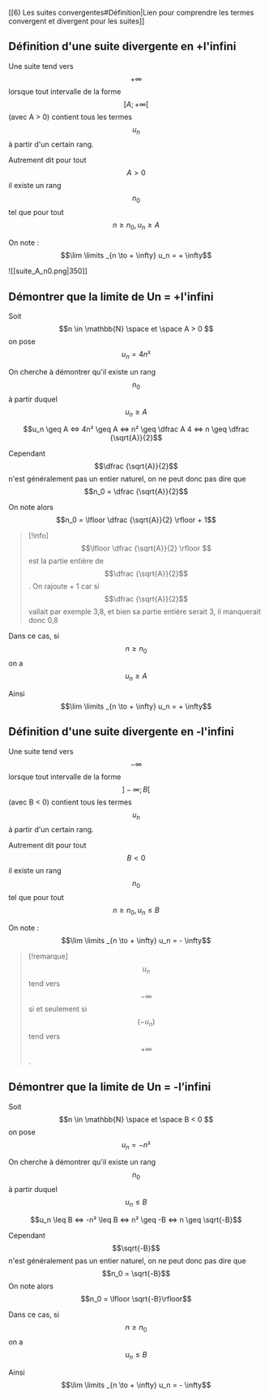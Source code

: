 [[6) Les suites convergentes#Définition|Lien pour comprendre les termes convergent et divergent pour les suites]]

## Définition d'une suite divergente en +l'infini

Une suite tend vers $$+∞$$ lorsque tout intervalle de la forme $$[A; +∞[$$ (avec A > 0) contient tous les termes $$u_n$$ à partir d'un certain rang.

Autrement dit pour tout $$A>0$$ il existe un rang $$n_0$$ tel que pour tout $$n \geq n_0, u_n \geq A$$

On note : $$\lim \limits _{n \to + \infty} u_n = + \infty$$

![[suite_A_n0.png|350]]
## Démontrer que la limite de Un = +l'infini

Soit $$n \in \mathbb{N} \space et \space A > 0 $$ on pose $$u_n = 4n² $$

On cherche à démontrer qu'il existe un rang $$n_0$$ à partir duquel $$u_n \geq A$$

$$u_n \geq A <=> 4n² \geq A <=> n² \geq \dfrac A 4 <=> n \geq \dfrac {\sqrt{A}}{2}$$

Cependant $$\dfrac {\sqrt{A}}{2}$$n'est généralement pas un entier naturel, on ne peut donc pas dire que $$n_0 = \dfrac {\sqrt{A}}{2}$$

On note alors $$n_0 = \lfloor \dfrac {\sqrt{A}}{2} \rfloor + 1$$

> [!info]
> $$\lfloor \dfrac {\sqrt{A}}{2} \rfloor $$ est la partie entière de $$\dfrac {\sqrt{A}}{2}$$. On rajoute + 1 car si $$\dfrac {\sqrt{A}}{2}$$ vallait par exemple 3,8, et bien sa partie entière serait 3, il manquerait donc 0,8


Dans ce cas, si  $$ n \geq n_0$$ on a $$u_n \geq A$$

Ainsi $$\lim \limits _{n \to + \infty} u_n = + \infty$$
## Définition d'une suite divergente en -l'infini

Une suite tend vers $$-∞$$ lorsque tout intervalle de la forme $$]-\infty; B [$$ (avec B < 0) contient tous les termes $$u_n$$ à partir d'un certain rang.

Autrement dit pour tout $$B < 0$$ il existe un rang $$n_0$$ tel que pour tout $$n \geq n_0, u_n \leq B$$

On note : $$\lim \limits _{n \to + \infty} u_n = - \infty$$
>[!remarque]
> $$u_n$$ tend vers $$-\infty$$ si et seulement si $$(-u_n)$$ tend vers $$+ \infty $$.

## Démontrer que la limite de Un = -l’infini

Soit $$n \in \mathbb{N} \space et \space B < 0 $$ on pose $$u_n = -n² $$

On cherche à démontrer qu'il existe un rang $$n_0$$ à partir duquel $$u_n \leq B$$

$$u_n \leq B <=> -n² \leq B <=> n² \geq -B <=> n \geq \sqrt{-B}$$

Cependant $$\sqrt{-B}$$ n'est généralement pas un entier naturel, on ne peut donc pas dire que $$n_0 = \sqrt{-B}$$
On note alors $$n_0 = \lfloor \sqrt{-B}\rfloor$$

Dans ce cas, si $$n\geq n_0$$ on a $$u_n \leq B$$

Ainsi $$\lim \limits _{n \to + \infty} u_n = - \infty$$